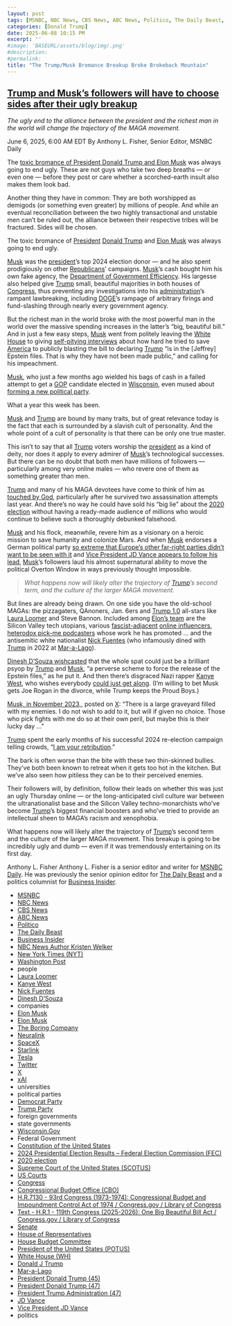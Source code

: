 ```yaml
---
layout: post
tags: [MSNBC, NBC News, CBS News, ABC News, Politico, The Daily Beast, Business Insider, NBC News Author Kristen Welker, New York Times (NYT), Washington Post, people, Laura Loomer, Kanye West, Nick Fuentes, Dinesh D’Souza, companies, Elon Musk, Elon Musk, The Boring Company, Neuralink, SpaceX, Starlink, Tesla, Twitter, X, xAI, universities, political parties, Democrat Party, Trump Party, foreign governments, state governments, Wisconsin.Gov, Federal Government, Constitution of the United States, 2024 Presidential Election Results – Federal Election Commission (FEC), 2020 election, Supreme Court of the United States (SCOTUS), US Courts, Congress, Congressional Budget Office (CBO), H.R.7130 - 93rd Congress (1973-1974) –  Congressional Budget and Impoundment Control Act of 1974 / Congress.gov / Library of Congress, Text - H.R.1 - 119th Congress (2025-2026) –  One Big Beautiful Bill Act / Congress.gov / Library of Congress, Senate, House of Representatives, House Budget Committee, President of the United States (POTUS), White House (WH), Donald J Trump, Mar-a-Lago, President Donald Trump (45), President Donald Trump (47), President Trump Administration (47), JD Vance, Vice President JD Vance, politics]
categories: [Donald Trump]
date: 2025-06-08 10:15 PM
excerpt: ''
#image: 'BASEURL/assets/blog/img/.png'
#description:
#permalink:
title: "The Trump/Musk Bromance Breakup Broke Brokeback Mountain"
---
```



## [Trump and Musk’s followers will have to choose sides after their ugly breakup](https://www.msnbc.com/opinion/msnbc-opinion/trump-elon-musk-breakup-doge-jeffrey-epstein-files-followers-rcna211333)

*The ugly end to the alliance between the president and the richest man in the world will change the trajectory of the MAGA movement.*

June 6, 2025, 6:00 AM EDT
By Anthony L. Fisher, Senior Editor, MSNBC Daily

The [toxic bromance of President Donald Trump and Elon Musk](https://www.msnbc.com/opinion/msnbc-opinion/trump-elon-musk-x-interview-zero-surprises-zero-appeal-rcna16630) was always going to end ugly. These are not guys who take two deep breaths — or even one — before they post or care whether a scorched-earth insult also makes them look bad.

Another thing they have in common: They are both worshipped as demigods (or something even greater) by millions of people. And while an eventual reconciliation between the two highly transactional and unstable men can’t be ruled out, the alliance between their respective tribes will be fractured. Sides will be chosen.

The toxic bromance of [President](https://www.whitehouse.gov/) [Donald Trump](https://www.donaldjtrump.com/) and [Elon Musk](https://ir.tesla.com/corporate/elon-musk) was always going to end ugly.

[Musk](https://ir.tesla.com/corporate/elon-musk) was the [president](https://www.whitehouse.gov/)’s top 2024 election donor — and he also spent prodigiously on other [Republicans](https://www.gop.com/)’ campaigns. [Musk](https://ir.tesla.com/corporate/elon-musk)’s cash bought him his own fake agency, the [Department of Government Efficiency](https://doge.gov/). His largesse also helped give [Trump](https://www.donaldjtrump.com/) small, beautiful majorities in both houses of [Congress](https://www.congress.gov/), thus preventing any investigations into his [administration](https://www.whitehouse.gov/administration/)’s rampant lawbreaking, including [DOGE](https://doge.gov/)’s rampage of arbitrary firings and fund-slashing through nearly every government agency.

But the richest man in the world broke with the most powerful man in the world over the massive spending increases in the latter’s “big, beautiful bill.” And in just a few easy steps, [Musk](https://ir.tesla.com/corporate/elon-musk) went from politely leaving the [White House](https;//www.whitehouse.gov/) to giving [self-pitying interviews](https://www.cbsnews.com/news/elon-musk-on-doge-trump-administration-and-responsibility-for-cuts/) about how hard he tried to save [America](https://www.usa.gov/) to publicly blasting the bill to declaring [Trump](https://www.donaldjtrump.com/) “is in the [Jeffrey] Epstein files. That is why they have not been made public,” and calling for his impeachment.

[Musk](https://ir.tesla.com/corporate/elon-musk), who just a few months ago wielded his bags of cash in a failed attempt to get a [GOP](https://www.gop.com/) candidate elected in [Wisconsin](https://www.wisconsin.gov/), even mused about [forming a new political party](https://x.com/elonmusk/status/1930685402631053403).

What a year this week has been.

[Musk](https://ir.tesla.com/corporate/elon-musk) and [Trump](https://www.donaldjtrump.com/) are bound by many traits, but of great relevance today is the fact that each is surrounded by a slavish cult of personality. And the whole point of a cult of personality is that there can be only one true master.

This isn’t to say that all [Trump](https://www.donaldjtrump.com/) voters worship the [president](https://www.whitehouse.gov/) as a kind of deity, nor does it apply to every admirer of [Musk](https://ir.tesla.com/corporate/elon-musk)’s technological successes. But there can be no doubt that both men have millions of followers — particularly among very online males — who revere one of them as something greater than men.

[Trump](https://www.donaldjtrump.com/) and many of his MAGA devotees have come to think of him as [touched by God](https://www.politico.com/news/magazine/2025/05/30/trump-god-messiah-assassination-attempt-00362322), particularly after he survived two assassination attempts last year. And there’s no way he could have sold his “big lie” about the [2020 election](https://www.fec.gov/resources/cms-content/documents/federalelections2020.pdf) without having a ready-made audience of millions who would continue to believe such a thoroughly debunked falsehood.

[Musk](https://ir.tesla.com/corporate/elon-musk) and his flock, meanwhile, revere him as a visionary on a heroic mission to save humanity and colonize Mars. And when [Musk](https://ir.tesla.com/corporate/elon-musk) endorses a German political party [so extreme that Europe’s other far-right parties didn’t want to be seen with it](https://www.theguardian.com/world/article/2024/may/23/eus-far-right-parties-expel-germanys-afd-from-their-group) and [Vice President JD Vance appears to follow his lead](https://www.msnbc.com/opinion/msnbc-opinion/elon-musk-jd-vance-praise-afd-german-elections-rcna185457), [Musk](https://ir.tesla.com/corporate/elon-musk)’s followers laud his almost supernatural ability to move the political Overton Window in ways previously thought impossible.

> *What happens now will likely alter the trajectory of [Trump](https://www.donaldjtrump.com/)’s second term, and the culture of the larger MAGA movement.*

But lines are already being drawn. On one side you have the old-school MAGAs: the pizzagaters, QAnoners, Jan. 6ers and [Trump 1.0](https://trumpwhitehouse.archives.gov/) all-stars like [Laura Loomer](https://loomered.com/) and Steve Bannon. Included among [Elon’s team](https://x.com/lexfridman/status/1930713652929114399) are the Silicon Valley tech utopians, various [fascist-adjacent](https://x.com/stillgray/status/1741998197093142613) [online influencers](https://x.com/stillgray/status/1930751377850196266), [heterodox pick-me podcasters](https://x.com/KonstantinKisin/status/1930683641132200196) whose work he has promoted ... and the antisemitic white nationalist [Nick Fuentes](https://x.com/NickJFuentes/status/1930706104163451230) (who infamously dined with [Trump](https://www.donaldjtrump.com/) in 2022 at [Mar-a-Lago](https://www.maralagoclub.com/)).

[Dinesh D’Souza wishcasted](https://x.com/DineshDSouza/status/1930741798101508560) that the whole spat could just be a brilliant psyop by [Trump](https://www.donaldjtrump.com/) and [Musk](https://ir.tesla.com/corporate/elon-musk), “a perverse scheme to force the release of the Epstein files,” as he put it. And then there’s disgraced Nazi rapper [Kanye West](http://yeezy.com/), who wishes everybody [could just get along](https://x.com/kanyewest/status/1930709557879439628). (I’m willing to bet Musk gets Joe Rogan in the divorce, while Trump keeps the Proud Boys.)

[Musk, in November 2023,](https://x.com/elonmusk/status/1726989224073896365), posted on [X](https://x.com/): “There is a large graveyard filled with my enemies. I do not wish to add to it, but will if given no choice. Those who pick fights with me do so at their own peril, but maybe this is their lucky day …”

[Trump](https://www.donaldjtrump.com/) spent the early months of his successful 2024 re-election campaign telling crowds, “[I am your retribution](https://abcnews.go.com/Politics/trump-told-supporters-retribution-now-im-indicted/story?id=100386551).”

The bark is often worse than the bite with these two thin-skinned bullies. They’ve both been known to retreat when it gets too hot in the kitchen. But we’ve also seen how pitiless they can be to their perceived enemies.

Their followers will, by definition, follow their leads on whether this was just an ugly Thursday online — or the long-anticipated civil culture war between the ultranationalist base and the Silicon Valley techno-monarchists who’ve become [Trump](https://www.donaldjtrump.com/)’s biggest financial boosters and who’ve tried to provide an intellectual sheen to MAGA’s racism and xenophobia.

What happens now will likely alter the trajectory of [Trump](https://www.donaldjtrump.com/)’s second term and the culture of the larger MAGA movement. This breakup is going to be incredibly ugly and dumb — even if it was tremendously entertaining on its first day.

Anthony L. Fisher
Anthony L. Fisher is a senior editor and writer for [MSNBC Daily](https://www.msnbc.com/). He was previously the senior opinion editor for [The Daily Beast](https://www.thedailybeast.com/) and a politics columnist for [Business Insider](https://www.businessinsider.com/).

- [MSNBC](https://www.msnbc.com/)
- [NBC News](https://www.nbcnews.com/)
- [CBS News](https://www.cbsnews.com/)
- [ABC News](https://abcnews.go.com/)
- [Politico](https://www.politico.com/)
- [The Daily Beast](https://www.thedailybeast.com/)
- [Business Insider](https://www.businessinsider.com/)
- [NBC News Author Kristen Welker](https://www.nbcnews.com/author/kristen-welker-ncpn6396)
- [New York Times (NYT)](https://www.nytimes.com/)
- [Washington Post](https://www.washingtonpost.com/)
- people
- [Laura Loomer](https://loomered.com/)
- [Kanye West](http://yeezy.com/)
- [Nick Fuentes](https://x.com/NickJFuentes/)
- [Dinesh D’Souza](https://x.com/DineshDSouza/)
- companies
- [Elon Musk](https://ir.tesla.com/corporate/elon-musk)
- [Elon Musk](https://x.com/elonmusk/)
- [The Boring Company](https://www.boringcompany.com/)
- [Neuralink](https://neuralink.com/)
- [SpaceX](https://www.spacex.com/)
- [Starlink](https://www.starlink.com/)
- [Tesla](https://www.tesla.com/)
- [Twitter](https://twitter.com/)
- [ X ](https://x.com/)
- [xAI](https://x.ai/) 
- universities 
- political parties
- [Democrat Party](https://www.democrats.org/)
- [Trump Party](https://www.gop.com/)
- foreign governments 
- state governments 
- [Wisconsin.Gov](https://www.wisconsin.gov/)
- Federal Government 
- [Constitution of the United States](https://constitution.congress.gov/)
- [2024 Presidential Election Results – Federal Election Commission (FEC)](https://www.fec.gov/resources/cms-content/documents/2024presgeresults.pdf)
- [2020 election](https://www.fec.gov/resources/cms-content/documents/federalelections2020.pdf)
- [Supreme Court of the United States (SCOTUS)](https://www.supremecourt.gov/)
- [US Courts](https://www.uscourts.gov/)
- [Congress](https;//www.congress.gov/)
- [Congressional Budget Office (CBO)](https://www.cbo.gov/)
- [H.R.7130 - 93rd Congress (1973-1974): Congressional Budget and Impoundment Control Act of 1974 / Congress.gov / Library of Congress](https://www.congress.gov/bill/93rd-congress/house-bill/7130)
- [Text - H.R.1 - 119th Congress (2025-2026): One Big Beautiful Bill Act / Congress.gov / Library of Congress](https://www.congress.gov/bill/119th-congress/house-bill/1/text)
- [Senate](https://www.senate.gov/)
- [House of Representatives](https://www.house.gov/)
- [House Budget Committee ](https://budget.house.gov/)
- [President of the United States (POTUS)](https://www.whitehouse.gov/)
- [White House (WH)](https://www.whitehouse.gov/)
- [Donald J Trump](https://www.donaldjtrump.com/)
- [Mar-a-Lago](https://www.maralagoclub.com/)
- [President Donald Trump (45)](https://trumpwhitehouse.archives.gov/)
- [President Donald Trump (47)](https://www.whitehouse.gov/administration/donald-j-trump/)
- [President Trump Administration (47)](https://www.whitehouse.gov/administration/)
- [JD Vance](https://www.linkedin.com/in/jd-vance-770a9047/)
- [Vice President JD Vance](https://www.whitehouse.gov/administration/jd-vance/)
- politics
